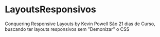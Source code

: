 # LayoutsResponsivos
 Conquering Responsive Layouts by Kevin Powell
 São 21 dias de Curso, buscando ter layouts responsivos sem "Demonizar" o CSS
